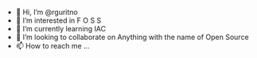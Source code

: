- 👋 Hi, I’m @rguritno
- 👀 I’m interested in F O S S
- 🌱 I’m currently learning IAC
- 💞️ I’m looking to collaborate on Anything with the name of Open Source
- 📫 How to reach me ...

<!---
rguritno/rguritno is a ✨ special ✨ repository because its `README.md` (this file) appears on your GitHub profile.
You can click the Preview link to take a look at your changes.
--->
